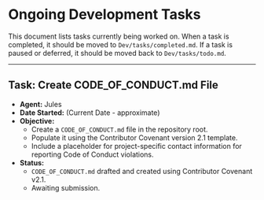 # Ongoing Development Tasks

This document lists tasks currently being worked on. When a task is completed, it should be moved to `Dev/tasks/completed.md`. If a task is paused or deferred, it should be moved back to `Dev/tasks/todo.md`.

---

## Task: Create CODE_OF_CONDUCT.md File
- **Agent:** Jules
- **Date Started:** (Current Date - approximate)
- **Objective:**
    - Create a `CODE_OF_CONDUCT.md` file in the repository root.
    - Populate it using the Contributor Covenant version 2.1 template.
    - Include a placeholder for project-specific contact information for reporting Code of Conduct violations.
- **Status:**
    - `CODE_OF_CONDUCT.md` drafted and created using Contributor Covenant v2.1.
    - Awaiting submission.
